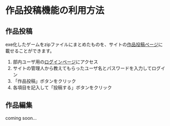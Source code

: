 # 作品投稿機能の利用方法

## 作品投稿

exe化したゲームをzipファイルにまとめたものを、サイトの[作品投稿ページ](https://home.tcu-ctrl.jp/progress)に載せることができます。

1. 部内ユーザ用の[ログインページ](https://home.tcu-ctrl.jp/login)にアクセス
2. サイトの管理人から教えてもらったユーザ名とパスワードを入力してログイン
3. 「作品投稿」ボタンをクリック
4. 各項目を記入して「投稿する」ボタンをクリック

## 作品編集

coming soon...
